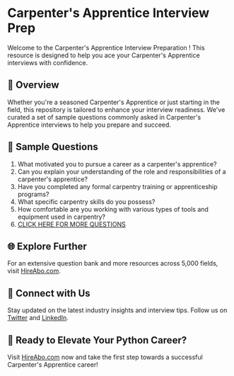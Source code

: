 # Carpenter's Apprentice Interview Prep

Welcome to the Carpenter's Apprentice Interview Preparation ! This resource is designed to help you ace your Carpenter's Apprentice interviews with confidence.

## 🚀 Overview

Whether you're a seasoned Carpenter's Apprentice or just starting in the field, this repository is tailored to enhance your interview readiness. We've curated a set of sample questions commonly asked in Carpenter's Apprentice interviews to help you prepare and succeed.

## 📝 Sample Questions

1. What motivated you to pursue a career as a carpenter's apprentice?
2. Can you explain your understanding of the role and responsibilities of a carpenter's apprentice?
3. Have you completed any formal carpentry training or apprenticeship programs?
4. What specific carpentry skills do you possess?
5. How comfortable are you working with various types of tools and equipment used in carpentry?
6. [CLICK HERE FOR MORE QUESTIONS](https://hireabo.com/job/12_2_2/Carpenters%20Apprentice)

## 🌐 Explore Further

For an extensive question bank and more resources across 5,000 fields, visit [HireAbo.com](https://www.hireabo.com).

## 📱 Connect with Us

Stay updated on the latest industry insights and interview tips. Follow us on [Twitter](https://twitter.com/hireabo) and [LinkedIn](https://www.linkedin.com/in/hire-abo-3609972a8/).

## 🚀 Ready to Elevate Your Python Career?

Visit [HireAbo.com](https://www.hireabo.com) now and take the first step towards a successful Carpenter's Apprentice career!